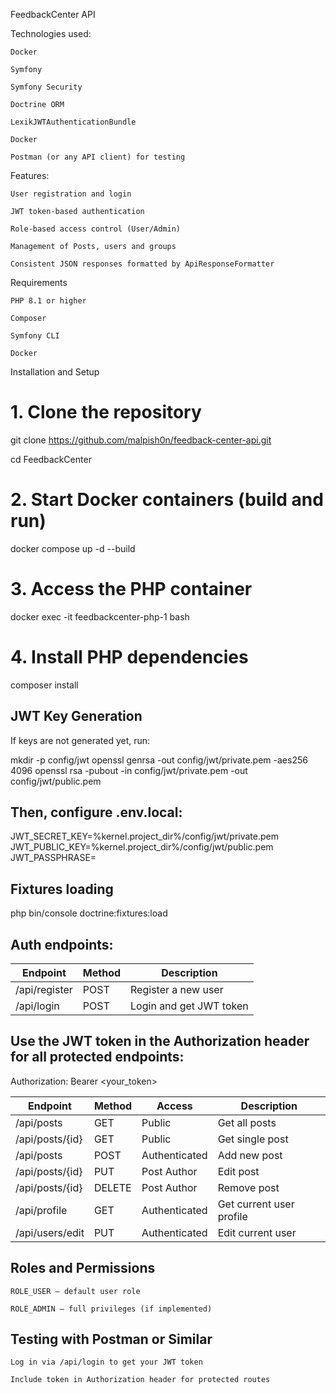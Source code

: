FeedbackCenter API

Technologies used:

    Docker
    
    Symfony
    
    Symfony Security
    
    Doctrine ORM

    LexikJWTAuthenticationBundle

    Docker

    Postman (or any API client) for testing

Features:

    User registration and login

    JWT token-based authentication

    Role-based access control (User/Admin)

    Management of Posts, users and groups

    Consistent JSON responses formatted by ApiResponseFormatter

Requirements

    PHP 8.1 or higher

    Composer

    Symfony CLI
    
    Docker

Installation and Setup

# 1. Clone the repository
git clone https://github.com/malpish0n/feedback-center-api.git

cd FeedbackCenter

# 2. Start Docker containers (build and run)
docker compose up -d --build

# 3. Access the PHP container
docker exec -it feedbackcenter-php-1 bash

# 4. Install PHP dependencies
composer install

## JWT Key Generation

If keys are not generated yet, run:

mkdir -p config/jwt
openssl genrsa -out config/jwt/private.pem -aes256 4096
openssl rsa -pubout -in config/jwt/private.pem -out config/jwt/public.pem

## Then, configure .env.local:

JWT_SECRET_KEY=%kernel.project_dir%/config/jwt/private.pem
JWT_PUBLIC_KEY=%kernel.project_dir%/config/jwt/public.pem
JWT_PASSPHRASE= <your pasphrase here>

## Fixtures loading

php bin/console doctrine:fixtures:load

## Auth endpoints:

| Endpoint       | Method      | Description             |
| -------------- | ----------- | ----------------------- |
| /api/register  | POST        | Register a new user     |
| /api/login     | POST        | Login and get JWT token |


## Use the JWT token in the Authorization header for all protected endpoints:

Authorization: Bearer <your_token>

| Endpoint        | Method | Access        | Description              |
| --------------- | ------ | ------------- | ------------------------ |
| /api/posts      | GET    | Public        | Get all posts            |
| /api/posts/{id} | GET    | Public        | Get single post          |
| /api/posts      | POST   | Authenticated | Add new post             |
| /api/posts/{id} | PUT    | Post Author   | Edit post                |
| /api/posts/{id} | DELETE | Post Author   | Remove post              |
| /api/profile    | GET    | Authenticated | Get current user profile |
| /api/users/edit | PUT    | Authenticated | Edit current user        |

## Roles and Permissions

    ROLE_USER — default user role

    ROLE_ADMIN — full privileges (if implemented)

## Testing with Postman or Similar

    Log in via /api/login to get your JWT token

    Include token in Authorization header for protected routes






